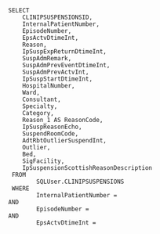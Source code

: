 	SELECT
	    CLINIPSUSPENSIONSID,
	    InternalPatientNumber,
	    EpisodeNumber,
	    EpsActvDtimeInt,
	    Reason,
	    IpSuspExpReturnDtimeInt,
	    SuspAdmRemark,
	    SuspAdmPrevEventDtimeInt,
	    SuspAdmPrevActvInt,
	    IpSuspStartDtimeInt,
	    HospitalNumber,
	    Ward,
	    Consultant,
	    Specialty,
	    Category,
	    Reason_1 AS ReasonCode,
	    IpSuspReasonEcho,
	    SuspendRoomCode,
	    AdtRbtOutlierSuspendInt,
	    Outlier,
	    Bed,
	    SigFacility,
	    IpSuspensionScottishReasonDescription
	 FROM
	        SQLUser.CLINIPSUSPENSIONS
	 WHERE
	        InternalPatientNumber = 
	AND
			EpisodeNumber = 
	AND
			EpsActvDtimeInt = 
